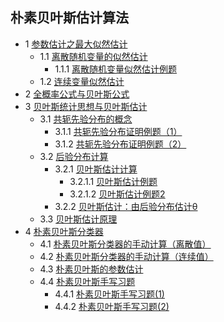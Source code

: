 ## 朴素贝叶斯估计算法
- 1 [参数估计之最大似然估计](https://github.com/lyhcc/GitNode/blob/master/MachineLearning/1参数估计之最大似然估计.md)
	- 1.1 [离散随机变量的似然估计](https://github.com/lyhcc/GitNode/blob/master/MachineLearning/1.1离散随机变量的似然估计.md)
		- 1.1.1 [离散随机变量似然估计例题](https://github.com/lyhcc/GitNode/blob/master/MachineLearning/1.1.1离散随机变量似然估计例题.md)
	- 1.2 [连续变量似然估计](https://github.com/lyhcc/GitNode/blob/master/MachineLearning/1.2连续变量似然估计.md)
- 2 [全概率公式与贝叶斯公式](https://github.com/lyhcc/GitNode/blob/master/MachineLearning/2全概率公式与贝叶斯公式.md)
- 3 [贝叶斯统计思想与贝叶斯估计](https://github.com/lyhcc/GitNode/blob/master/MachineLearning/3贝叶斯统计思想与贝叶斯估计.md)
	- 3.1 [共轭先验分布的概念](https://github.com/lyhcc/GitNode/blob/master/MachineLearning/3.1共轭先验分布的概念.md)
		- 3.1.1 [共轭先验分布证明例题（1）](https://github.com/lyhcc/GitNode/blob/master/MachineLearning/3.1.1共轭先验分布证明例题（1）.md)
		- 3.1.2 [共轭先验分布证明例题（2）](https://github.com/lyhcc/GitNode/blob/master/MachineLearning/3.1.2共轭先验分布证明例题（2）.md)
	- 3.2 [后验分布计算](https://github.com/lyhcc/GitNode/blob/master/MachineLearning/3.2后验分布计算.md)
		- 3.2.1 [贝叶斯估计计算](https://github.com/lyhcc/GitNode/blob/master/MachineLearning/3.2.1贝叶斯估计计算.md)
			- 3.2.1.1 [贝叶斯估计例题](https://github.com/lyhcc/GitNode/blob/master/MachineLearning/3.2.1.1贝叶斯估计例题.md)
			- 3.2.1.2 [贝叶斯估计例题2](https://github.com/lyhcc/GitNode/blob/master/MachineLearning/3.2.1.2贝叶斯估计例题.md)
		- 3.2.2 [贝叶斯估计：由后验分布估计θ](https://github.com/lyhcc/GitNode/blob/master/MachineLearning/3.2.1贝叶斯估计：由后验分布估计θ.md)
	- 3.3 [贝叶斯估计原理](https://github.com/lyhcc/GitNode/blob/master/MachineLearning/3.3贝叶斯估计原理.md)
- 4 [朴素贝叶斯分类器](https://github.com/lyhcc/GitNode/blob/master/MachineLearning/4朴素贝叶斯分类器.md)
	- 4.1 [朴素贝叶斯分类器的手动计算（离散值）](https://github.com/lyhcc/GitNode/blob/master/MachineLearning/4.1朴素贝叶斯分类器的手动计算（离散值）.md)
	- 4.2 [朴素贝叶斯分类器的手动计算（连续值）](https://github.com/lyhcc/GitNode/blob/master/MachineLearning/4.2朴素贝叶斯分类器的手动计算（连续值）.md)
	- 4.3 [朴素贝叶斯的参数估计](https://github.com/lyhcc/GitNode/blob/master/MachineLearning/4.3朴素贝叶斯的参数估计.md)
	- 4.4 [朴素贝叶斯手写习题]()
		- 4.4.1 [朴素贝叶斯手写习题(1)](https://github.com/lyhcc/GitNode/blob/master/MachineLearning/4.4.1朴素贝叶斯手写习题(1).md)
		- 4.4.2 [朴素贝叶斯手写习题(2)](https://github.com/lyhcc/GitNode/blob/master/MachineLearning/4.4.2朴素贝叶斯手写习题(2).md)
